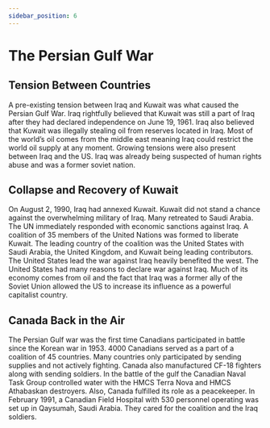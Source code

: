 ```yaml
---
sidebar_position: 6
---
```


# The Persian Gulf War

## Tension Between Countries

A pre-existing tension between Iraq and Kuwait was what caused the Persian Gulf War. Iraq rightfully believed that Kuwait was still a part of Iraq after they had declared independence on June 19, 1961. Iraq also believed that Kuwait was illegally stealing oil from reserves located in Iraq. Most of the world’s oil comes from the middle east meaning Iraq could restrict the world oil supply at any moment. Growing tensions were also present between Iraq and the US. Iraq was already being suspected of human rights abuse and was a former soviet nation. 

## Collapse and Recovery of Kuwait

On August 2, 1990, Iraq had annexed Kuwait. Kuwait did not stand a chance against the overwhelming military of Iraq. Many retreated to Saudi Arabia. The UN immediately responded with economic sanctions against Iraq. A coalition of 35 members of the United Nations was formed to liberate Kuwait. The leading country of the coalition was the United States with Saudi Arabia, the United Kingdom, and Kuwait being leading contributors. The United States lead the war against Iraq heavily benefited the west. The United States had many reasons to declare war against Iraq. Much of its economy comes from oil and the fact that Iraq was a former ally of the Soviet Union allowed the US to increase its influence as a powerful capitalist country. 

## Canada Back in the Air

The Persian Gulf war was the first time Canadians participated in battle since the Korean war in 1953. 4000 Canadians served as a part of a coalition of 45 countries. Many countries only participated by sending supplies and not actively fighting. Canada also manufactured CF-18 fighters along with sending soldiers. In the battle of the gulf the Canadian Naval Task Group controlled water with the HMCS Terra Nova and HMCS Athabaskan destroyers. Also, Canada fulfilled its role as a peacekeeper. In February 1991, a Canadian Field Hospital with 530 personnel operating was set up in Qaysumah, Saudi Arabia. They cared for the coalition and the Iraq soldiers. 

